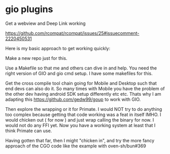 # gio plugins

Get a webview and Deep Link working

https://github.com/rcompat/rcompat/issues/25#issuecomment-2220450531

Here is my basic approach to get working quickly:

Make a new repo just for this.

Use a Makefile so that me and others can dive in and help. You need the right version of GIO and gio cmd setup. I have some makefiles for this.

Get the cross compile tool chain going for Mobile and Desktop such that end devs can also do it. So many times with Mobile you have the problem of the other dev having android SDK setup differently etc etc. Thats why I am adapting this https://github.com/gedw99/goup to work with GIO.

Then explore the wrapping or it for Primate. I would NOT try to do anything too complex because getting that code working was a feat in itself IMHO. I would chicken out ( for now ) and just wrap calling the binary for now. I would not do any FFI yet. Now you have a working system at least that I think Primate can use.

Having gotten that far, then I might "chicken in", and try the more fancy approach of the CGO code like the example with oven-sh/bun#369

